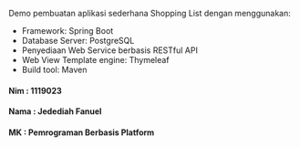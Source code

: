 Demo pembuatan aplikasi sederhana Shopping List dengan menggunakan:
- Framework: Spring Boot
- Database Server: PostgreSQL
- Penyediaan Web Service berbasis RESTful API
- Web View Template engine: Thymeleaf
- Build tool: Maven

#### Nim  : 1119023
#### Nama : Jedediah Fanuel
#### MK   : Pemrograman Berbasis Platform